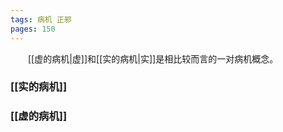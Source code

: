 ```yaml
---
tags: 病机 正邪
pages: 150
---
```

&emsp;&emsp;[[虚的病机|虚]]和[[实的病机|实]]是相比较而言的一对病机概念。

### [[实的病机]]
### [[虚的病机]]